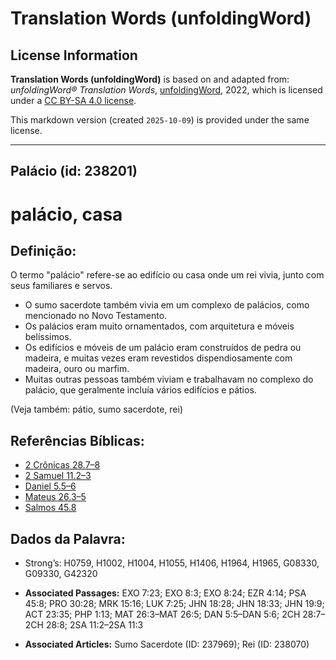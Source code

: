 # Translation Words (unfoldingWord)

## License Information

**Translation Words (unfoldingWord)** is based on and adapted from: _unfoldingWord® Translation Words_, [unfoldingWord](https://unfoldingword.org/utw), 2022, which is licensed under a [CC BY-SA 4.0 license](https://creativecommons.org/licenses/by-sa/4.0/legalcode.en).

This markdown version (created `2025-10-09`) is provided under the same license.



--------------------------------

## Palácio (id: 238201)

palácio, casa
=============

Definição:
----------

O termo "palácio" refere\-se ao edifício ou casa onde um rei vivia, junto com seus familiares e servos.

* O sumo sacerdote também vivia em um complexo de palácios, como mencionado no Novo Testamento.
* Os palácios eram muito ornamentados, com arquitetura e móveis belíssimos.
* Os edifícios e móveis de um palácio eram construídos de pedra ou madeira, e muitas vezes eram revestidos dispendiosamente com madeira, ouro ou marfim.
* Muitas outras pessoas também viviam e trabalhavam no complexo do palácio, que geralmente incluía vários edifícios e pátios.

(Veja também: pátio, sumo sacerdote, rei)

Referências Bíblicas:
---------------------

* [2 Crônicas 28\.7–8](https://ref.ly/2Chr28:7-2Chr28:8)
* [2 Samuel 11\.2–3](https://ref.ly/2Sam11:2-2Sam11:3)
* [Daniel 5\.5–6](https://ref.ly/Dan5:5-Dan5:6)
* [Mateus 26\.3–5](https://ref.ly/Matt26:3-Matt26:5)
* [Salmos 45\.8](https://ref.ly/Ps45:8)

Dados da Palavra:
-----------------

* Strong’s: H0759, H1002, H1004, H1055, H1406, H1964, H1965, G08330, G09330, G42320

* **Associated Passages:** EXO 7:23; EXO 8:3; EXO 8:24; EZR 4:14; PSA 45:8; PRO 30:28; MRK 15:16; LUK 7:25; JHN 18:28; JHN 18:33; JHN 19:9; ACT 23:35; PHP 1:13; MAT 26:3–MAT 26:5; DAN 5:5–DAN 5:6; 2CH 28:7–2CH 28:8; 2SA 11:2–2SA 11:3
* **Associated Articles:** Sumo Sacerdote (ID: 237969); Rei (ID: 238070)

